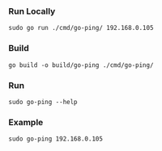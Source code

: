 
### Run Locally

```shell script
sudo go run ./cmd/go-ping/ 192.168.0.105
```

### Build

```shell script
go build -o build/go-ping ./cmd/go-ping/
```

### Run

```shell script
sudo go-ping --help
```

### Example

```shell script
sudo go-ping 192.168.0.105
```
